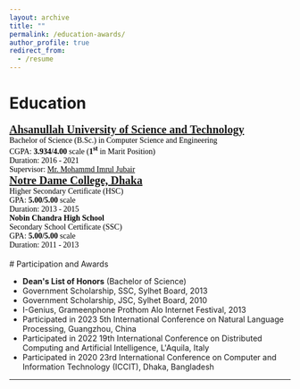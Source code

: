 ```yaml
---
layout: archive
title: ""
permalink: /education-awards/
author_profile: true
redirect_from:
  - /resume
---
```



# Education

<span style="font-family:Georgia; color:black;">
<span style="color:black; font-size:20px; font-family:Calisto MT"><b><a href="https://aust.edu" target="_blank">Ahsanullah University of Science and Technology</a></b></span><br/>
Bachelor of Science (B.Sc.) in Computer Science and Engineering <br/>
CGPA: <b>3.934/4.00</b> scale (<b>1<sup>st</sup></b> in Marit Position) <br/>
Duration: 2016 - 2021 <br/>
Supervisor: <a style="color:black;" href="https://scholar.google.com/citations?user=H4-yZ3wAAAAJ&hl=en&oi=sra">Mr. Mohammd Imrul Jubair</a><br/>
</span>

<span style="font-family:Georgia; color:black;">
<span style="color:black; font-size:20px; font-family:Calisto MT"><b><a href="https://ndc.edu.bd/" target="_blank">Notre Dame College, Dhaka</a></b></span><br/>
Higher Secondary Certificate (HSC) <br/>
GPA: <b>5.00/5.00</b> scale <br/>
Duration: 2013 - 2015 <br/>
</span>

<span style="font-family:Georgia; color:black;">
<b>Nobin Chandra High School</b><br/>
Secondary School Certificate (SSC) <br/>
GPA: <b>5.00/5.00</b> scale <br/>
Duration: 2011 - 2013 <br/>
</span>

<br /> 
# Participation and Awards

* **Dean's List of Honors** (Bachelor of Science)
* Government Scholarship, SSC, Sylhet Board, 2013
* Government Scholarship, JSC, Sylhet Board, 2010
* I-Genius, Grameenphone Prothom Alo Internet Festival, 2013
* Participated in 2023 5th International Conference on Natural Language Processing, Guangzhou, China
* Participated in 2022 19th International Conference on Distributed Computing and Artificial Intelligence, L'Aquila, Italy
* Participated in 2020 23rd International Conference on Computer and Information Technology (ICCIT), Dhaka, Bangladesh


___________________________________________
